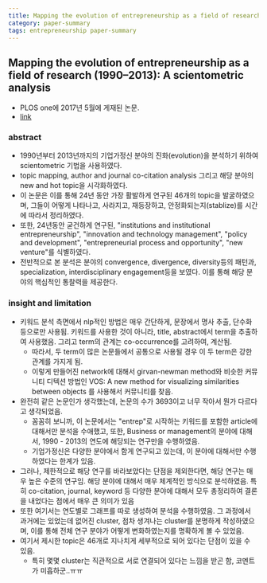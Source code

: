 ```yaml
---
title: Mapping the evolution of entrepreneurship as a field of research (1990–2013) - A scientometric analysis
category: paper-summary
tags: entrepreneurship paper-summary 
---
```


## Mapping the evolution of entrepreneurship as a field of research (1990–2013): A scientometric analysis

- PLOS one에 2017년 5월에 게재된 논문. 
- [link](https://journals.plos.org/plosone/article/file?type=printable&id=10.1371/journal.pone.0190228)

### abstract

- 1990년부터 2013년까지의 기업가정신 분야의 진화(evolution)을 분석하기 위하여 scientometric 기법을 사용하였다. 
- topic mapping, author and journal co-citation analysis 그리고 해당 분야의 new and hot topic을 시각화하였다. 
- 이 논문은 이를 통해 24년 동안 가장 활발하게 연구된 46개의 topic을 발굴하였으며, 그들이 어떻게 나타나고, 사라지고, 재등장하고, 안정화되는지(stablize)를 시간에 따라서 정리하였다. 
- 또한, 24년동안 굳건하게 연구된, "institutions and institutional entrepreneurship", "innovation and technology management", "policy and development", "entrepreneurial process and opportunity", "new venture"를 식별하였다. 
- 전반적으로 본 분석은 분야의 convergence, divergence, diversity등의 패턴과, specialization, interdisciplinary engagement등을 보였다. 이를 통해 해당 분야의 핵심적인 통찰력을 제공한다. 

### insight and limitation

- 키워드 분석 측면에서 nlp적인 방법은 매우 간단하게, 문장에서 명사 추출, 단수화 등으로만 사용됨. 키워드를 사용한 것이 아니라, title, abstract에서 term을 추출하여 사용했음. 그리고 term의 관계는 co-occurrence를 고려하여, 계산됨. 
    - 따라서, 두 term이 많은 논문들에서 공통으로 사용될 경우 이 두 term은 강한 관계를 가지게 됨. 
    - 이렇게 만들어진 network에 대해서 girvan-newman method와 비슷한 커뮤니티 디텍션 방법인 VOS: A new method for visualizing similarities between objects 를 사용해서 커뮤니티를 찾음. 
- 완전히 같은 논문인가 생각했는데, 논문의 수가 3693이고 너무 작아서 뭔가 다르다고 생각되었음.
    - 꼼꼼히 보니까, 이 논문에서는 "entrep"로 시작하는 키워드를 포함한 article에 대해서만 분석을 수애했고, 또한, Business or management의 분야에 대해서, 1990 - 2013의 연도에 해당되는 연구만을 수행하였음.
    - 기업가정신은 다양한 분야에서 함게 연구되고 있는데, 이 분야에 대해서만 수행하였다는 한계가 있음.
- 그러나, 제한적으로 해당 연구를 바라보았다는 단점을 제외한다면, 해당 연구는 매우 높은 수준의 연구임. 해당 분야에 대해서 매우 체계적인 방식으로 분석하였음. 특히 co-citation, journal, keyword 등 다양한 분야에 대해서 모두 총정리하여 결론을 내었다는 점에서 매우 큰 의미가 있음
- 또한 여기서는 연도별로 그래프를 따로 생성하여 분석을 수행하였음. 그 과정에서 과거에는 있었는데 없어진 cluster, 점차 생겨나는 cluster를 분명하게 작성하였으며, 이를 통해 전체 연구 분야가 어떻게 변화하였는지를 명확하게 볼 수 있었음. 
- 여기서 제시한 topic은 46개로 지나치게 세부적으로 되어 있다는 단점이 있을 수 있음. 
    - 특히 몇몇 cluster는 직관적으로 서로 연결되어 있다는 느낌을 받곤 함, 코멘트가 미흡하군..ㅠㅠ